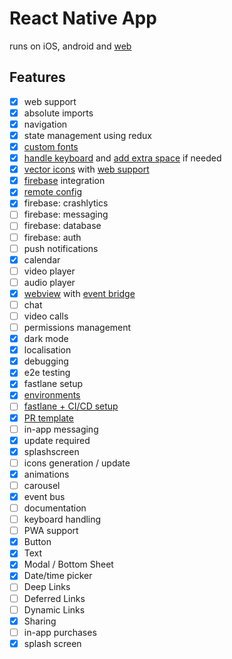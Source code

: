# React Native App

runs on iOS, android and [web](https://raienko.github.io/app/web/dist)

## Features
- [x] web support 
- [x] absolute imports 
- [x] navigation
- [x] state management using redux
- [x] [custom fonts](./assets/fonts/index.md)
- [x] [handle keyboard](./src/features/system/keyboard.ts) and [add extra space](./src/components/SpaceForKeyboard/index.tsx) if needed
- [x] [vector icons](https://github.com/oblador/react-native-vector-icons) with [web support](./src/utils/webtools/fonts.ts)
- [x] [firebase](./src/features/firebase) integration
- [x] [remote config](./src/features/system/remoteConfig.ts)
- [x] firebase: crashlytics
- [ ] firebase: messaging
- [ ] firebase: database
- [ ] firebase: auth
- [ ] push notifications
- [x] calendar
- [ ] video player
- [ ] audio player
- [x] [webview](src/components/WebView/index.tsx) with [event bridge](src/components/WebView/index.md)
- [ ] chat
- [ ] video calls
- [ ] permissions management
- [x] dark mode
- [x] localisation
- [x] debugging
- [x] e2e testing
- [x] fastlane setup
- [x] [environments](./env/index.md)
- [ ] [fastlane + CI/CD setup](./fastlane/index.md)
- [x] [PR template](./pull_request_template.md)
- [ ] in-app messaging
- [x] update required
- [x] splashscreen
- [ ] icons generation / update
- [x] animations
- [ ] carousel
- [x] event bus
- [ ] documentation
- [ ] keyboard handling
- [ ] PWA support
- [X] Button
- [X] Text
- [X] Modal / Bottom Sheet
- [X] Date/time picker
- [ ] Deep Links
- [ ] Deferred Links
- [ ] Dynamic Links
- [x] Sharing
- [ ] in-app purchases
- [X] splash screen
